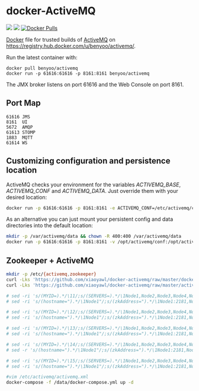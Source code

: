 # docker-ActiveMQ

[![](https://images.microbadger.com/badges/image/benyoo/activemq.svg)](https://microbadger.com/images/benyoo/activemq "Get your own image badge on microbadger.com") [![](https://images.microbadger.com/badges/version/benyoo/activemq.svg)](https://microbadger.com/images/benyoo/activemq "Get your own version badge on microbadger.com") [![Docker Pulls](https://img.shields.io/docker/pulls/benyoo/activemq.svg?maxAge=2592000)](https://hub.docker.com/r/benyoo/activemq/) 

[Docker](https://www.docker.io/) file for trusted builds of [ActiveMQ](http://activemq.apache.org/) on https://registry.hub.docker.com/u/benyoo/activemq/.

Run the latest container with:

    docker pull benyoo/activemq
    docker run -p 61616:61616 -p 8161:8161 benyoo/activemq

The JMX broker listens on port 61616 and the Web Console on port 8161.


Port Map
--------

    61616 JMS
    8161  UI
    5672  AMQP
    61613 STOMP
    1883  MQTT
    61614 WS


Customizing configuration and persistence location
--------------------------------------------------

ActiveMQ checks your environment for the variables *ACTIVEMQ_BASE*, *ACTIVEMQ_CONF* and *ACTIVEMQ_DATA*.
Just override them with your desired location:
```bash
docker run -p 61616:61616 -p 8161:8161 -e ACTIVEMQ_CONF=/etc/activemq/conf -e ACTIVEMQ_DATA=var/lib/activemq/data benyoor/activemq
```

As an alternative you can just mount your persistent config and data directories into the default location:
```bash
mkdir -p /var/activemq/data && chown -R 400:400 /var/activemq/data
docker run -p 61616:61616 -p 8161:8161 -v /opt/activemq/conf:/opt/activemq/conf -v /var/activemq/data:/var/activemq/data benyoo/activemq
```

## Zookeeper + ActiveMQ

```bash
mkdir -p /etc/{activemq,zookeeper}
curl -Lks 'https://github.com/xiaoyawl/docker-activemq/raw/master/docker-compose-zk-mq.yml' > /data/docker-compose.yml
curl -Lks 'https://github.com/xiaoyawl/docker-activemq/raw/master/activemq.xml' > /etc/activemq/activemq.xml

# sed -ri 's/(MYID=).*/\11/;s/(SERVERS=).*/\1Node1,Node2,Node3,Node4,Node5/' /data/docker-compose.yml #Node1 setting
# sed -ri 's/(hostname=").*/\1Node1"/;s/(zkAddress=").*/\1Node1:2181,Node2:2181,Node3:2181,Node4:2181,Node5:2181"/' /etc/activemq/activemq.xml

# sed -ri 's/(MYID=).*/\12/;s/(SERVERS=).*/\1Node1,Node2,Node3,Node4,Node5/' /data/docker-compose.yml #Node2 setting
# sed -ri 's/(hostname=").*/\1Node1"/;s/(zkAddress=").*/\1Node1:2181,Node2:2181,Node3:2181,Node4:2181,Node5:2181"/' /etc/activemq/activemq.xml

# sed -ri 's/(MYID=).*/\13/;s/(SERVERS=).*/\1Node1,Node2,Node3,Node4,Node5/' /data/docker-compose.yml #Node3 setting
# sed -ri 's/(hostname=").*/\1Node1"/;s/(zkAddress=").*/\1Node1:2181,Node2:2181,Node3:2181,Node4:2181,Node5:2181"/' /etc/activemq/activemq.xml

# sed -ri 's/(MYID=).*/\14/;s/(SERVERS=).*/\1Node1,Node2,Node3,Node4,Node5/' /data/docker-compose.yml #Node4 setting
# sed -r 's/(hostname=").*/\1Node1"/;s/(zkAddress=").*/\1Node1:2181,Node2:2181,Node3:2181,Node4:2181,Node5:2181"/' /etc/activemq/activemq.xml

# sed -ri 's/(MYID=).*/\15/;s/(SERVERS=).*/\1Node1,Node2,Node3,Node4,Node5/' /data/docker-compose.yml #Node5 setting
# sed -ri 's/(hostname=").*/\1Node1"/;s/(zkAddress=").*/\1Node1:2181,Node2:2181,Node3:2181,Node4:2181,Node5:2181"/' /etc/activemq/activemq.xml

#vim /etc/activemq/activemq.xml
docker-compose -f /data/docker-compose.yml up -d
```


